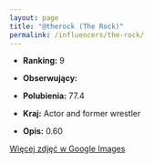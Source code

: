 ```yaml
---
layout: page
title: "@therock (The Rock)"
permalink: /influencers/the-rock/
---
```


- **Ranking:** 9
- **Obserwujący:** 
- **Polubienia:** 77.4
- **Kraj:** Actor and former wrestler

- **Opis:** 0.60

[Więcej zdjęć w Google Images](https://www.google.com/search?tbm=isch&q=@therock+TikTok)

